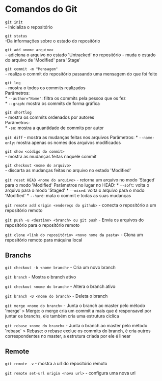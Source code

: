 # Comandos do Git

`git init`  
	- Inicializa o repositório

`git status`  
	-Da informações sobre o estado do repositório

`git add <nome arquivo>`  
	- adiciona o arquivo no estado 'Untracked' no repositório
	- muda o estado do arquivo de 'Modified' para 'Stage'

`git commit -m "Mensagem"`  
	- realiza o commit do repositório passando uma mensagem do que foi feito
	
`git log`  
	- mostra o todos os commits realizados  
	Parâmetros:  
		* `--author="Nome"`: filtra os commits pela pessoa que os fez  
		* `--graph`: mostra os commits de forma gráfica

`git shortlog`  
	- mostra os commits ordenados por autores  
	Parâmetros:  
		* `-sn`: mostra a quantidade de commits por autor

`git diff`
	- mostra as mudanças feitas nos arquivos
	Parâmetros:
		* `--name-only`: mostra apenas os nomes dos arquivos modificados

`git show <código do commit>`  
	- mostra as mudanças feitas naquele commit

`git checkout <nome do arquivo>`  
	- discarta as mudanças feitas no arquivo no estado 'Modified'

`git reset HEAD <nome do arquivo>`
	- retorna um arquivo no modo 'Staged' para o modo 'Modified'
	Parâmetros no lugar no HEAD:
		* `--soft`: volta o arquivo para o modo 'Staged'
		* `--mixed`: volta o arquivo para o modo 'Modified'
		* `--hard`: mata o commit e todas as suas mudanças

`git remote add origin <endereço do github>`
	- conecta o repositório a um repositório remoto

`git push -u <destino> <branch> ou git push`
	- Envia os arquivos do repositório para o repositório remoto

`git clone <link do repositório> <novo nome da pasta>`
	- Clona um repositório remoto para máquina local

## Branchs

`git checkout -b <nome branch>`
	- Cria um novo branch

`git branch`
	- Mostra o branch ativo

`git checkout <nome do branch>`
	- Altera o branch ativo

`git branch -D <nome do branch>`
	- Deleta o branch

`git merge <nome do branch>`
	- Junta o branch ao master pelo método 'merge'
	> Merge: o merge cria um commit a mais que é responsavel por juntar os branchs, ele também cria uma estrutura ciclíca

`git rebase <nome do branch>`
	- Junta o branch ao master pelo método 'rebase'
	> Rebase: o rebase exclue os commits do branch, é cria outros correspondentes no master, a estrutura criada por ele é linear


## Remote

`git remote -v`
	- mostra a url do repositório remoto

`git remote set-url origin <nova url>`
	- configura uma nova url
